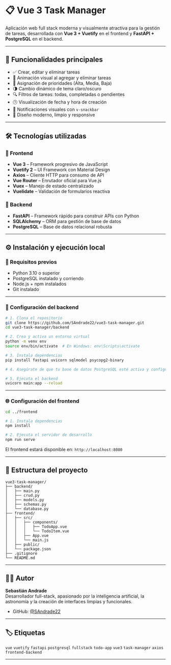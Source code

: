 # 📋 Vue 3 Task Manager

Aplicación web full stack moderna y visualmente atractiva para la gestión de tareas, desarrollada con **Vue 3 + Vuetify** en el frontend y **FastAPI + PostgreSQL** en el backend.

---

## 🚀 Funcionalidades principales

- ✅ Crear, editar y eliminar tareas
- 🔄 Animación visual al agregar y eliminar tareas
- 🧠 Asignación de prioridades (Alta, Media, Baja)
- 🌗 Cambio dinámico de tema claro/oscuro
- 🔍 Filtros de tareas: todas, completadas o pendientes
- 🕒 Visualización de fecha y hora de creación
- 🔔 Notificaciones visuales con `v-snackbar`
- 📱 Diseño moderno, limpio y responsive

---

## 🛠️ Tecnologías utilizadas

### 🔹 Frontend

- **Vue 3** – Framework progresivo de JavaScript
- **Vuetify 2** – UI Framework con Material Design
- **Axios** – Cliente HTTP para consumo de API
- **Vue Router** – Enrutador oficial para Vue.js
- **Vuex** – Manejo de estado centralizado
- **Vuelidate** – Validación de formularios reactiva

### 🔸 Backend

- **FastAPI** – Framework rápido para construir APIs con Python
- **SQLAlchemy** – ORM para gestión de base de datos
- **PostgreSQL** – Base de datos relacional robusta

---

## ⚙️ Instalación y ejecución local

### 🧩 Requisitos previos

- Python 3.10 o superior
- PostgreSQL instalado y corriendo
- Node.js + npm instalados
- Git instalado

---

### 🧪 Configuración del backend

```bash
# 1. Clona el repositorio
git clone https://github.com/SAndrade22/vue3-task-manager.git
cd vue3-task-manager/backend

# 2. Crea y activa un entorno virtual
python -m venv env
source env/bin/activate  # En Windows: env\Scripts\activate

# 3. Instala dependencias
pip install fastapi uvicorn sqlmodel psycopg2-binary

# 4. Asegúrate de que tu base de datos PostgreSQL esté activa y configura la URL de conexión en database.py

# 5. Ejecuta el backend
uvicorn main:app --reload
```

---

### 🌐 Configuración del frontend

```bash
cd ../frontend

# 1. Instala dependencias
npm install

# 2. Ejecuta el servidor de desarrollo
npm run serve
```

El frontend estará disponible en: `http://localhost:8080`

---

## 📁 Estructura del proyecto

```
vue3-task-manager/
├── backend/
│   ├── main.py
│   ├── crud.py
│   ├── models.py
│   ├── schemas.py
│   └── database.py
├── frontend/
│   ├── src/
│   │   ├── components/
│   │   │   ├── TodoApp.vue
│   │   │   └── TodoItem.vue
│   │   ├── App.vue
│   │   └── main.js
│   ├── public/
│   └── package.json
├── .gitignore
└── README.md
```

---

## 👨‍💻 Autor

**Sebastián Andrade**  
Desarrollador full-stack, apasionado por la inteligencia artificial, la astronomía y la creación de interfaces limpias y funcionales.

- GitHub: [@SAndrade22](https://github.com/SAndrade22)

---

## 🏷️ Etiquetas

`vue` `vuetify` `fastapi` `postgresql` `fullstack` `todo-app` `vue3` `task-manager` `axios` `frontend-backend`

---
